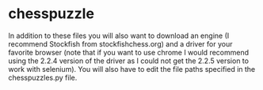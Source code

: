 # chesspuzzle
In addition to these files you will also want to download an engine (I recommend Stockfish from stockfishchess.org) and a driver for your favorite browser (note that if you want to use chrome I would recommend using the 2.2.4 version of the driver as I could not get the 2.2.5 version to work with selenium).  You will also have to edit the file paths specified in the chesspuzzles.py file.  
